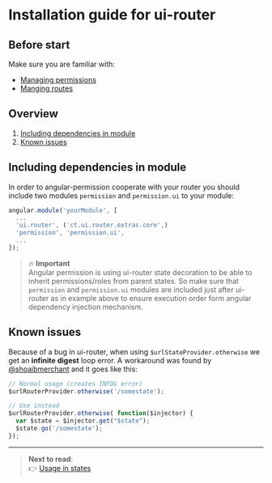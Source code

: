 Installation guide for ui-router
============================

Before start
----------------------------

Make sure you are familiar with:
- [Managing permissions](https://github.com/Narzerus/angular-permission/blob/development/docs/1-manging-permissions.md)   
- [Manging routes](https://github.com/Narzerus/angular-permission/blob/development/docs/2-manging-roles.md)   

Overview
----------------------------

1. [Including dependencies in module](https://github.com/Narzerus/angular-permission/blob/development/docs/ui-router/1-installation.md)
2. [Known issues](https://github.com/Narzerus/angular-permission/blob/development/docs/ui-router/1-installation.md#known-issues)


Including dependencies in module
----------------------------

In order to angular-permission cooperate with your router you should include two modules `permission` and `permission.ui` to your module:

```javascript
angular.module('yourModule', [
  ...
  'ui.router', ('ct.ui.router.extras.core',) 
  'permission', 'permission.ui', 
  ...
]);
```

> :fire: **Important**   
> Angular permission is using ui-router state decoration to be able to inherit permissions/roles from parent states. So make sure that `permission` and `permission.ui` modules are included just after ui-router as in example above to ensure execution order form angular dependency injection mechanism.


Known issues
----------------------------

Because of a bug in ui-router, when using `$urlStateProvider.otherwise` we get an **infinite digest** loop error.
A workaround was found by [@shoaibmerchant](https://github.com/shoaibmerchant) and it goes like this:

```javascript
// Normal usage (creates INFDG error)
$urlRouterProvider.otherwise('/somestate');

// Use instead
$urlRouterProvider.otherwise( function($injector) {
  var $state = $injector.get("$state");
  $state.go('/somestate');
});
```

----------------------------

> **Next to read**:   
> :point_right: [Usage in states](https://github.com/Narzerus/angular-permission/blob/development/docs/ui-router/2-usage-in-states.md)